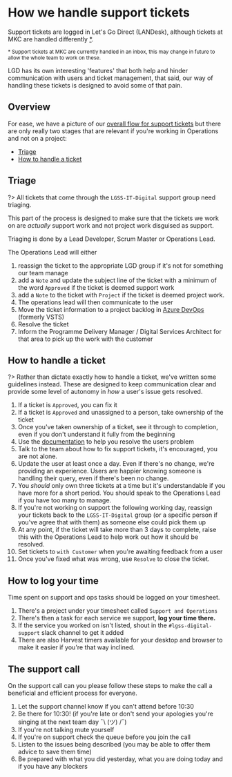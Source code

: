 # How we handle support tickets
Support tickets are logged in Let's Go Direct (LANDesk), although tickets at MKC are handled differently [*](#mkc-tickets).

<small><a id="mkc-tickets">*</a> Support tickets at MKC are currently handled in an inbox, this may change in future to allow the whole team to work on these.</small>

LGD has its own interesting 'features' that both help and hinder communication with users and ticket management, that said, our way of handling these tickets is designed to avoid some of that pain.

## Overview
For ease, we have a picture of our [overall flow for support tickets](/assets/images/support/support-flow.jpg ':ignore') but there are only really two stages that are relevant if you're working in Operations and not on a project:

* [Triage](#triage)
* [How to handle a ticket](#how-to-handle-a-ticket)

## Triage
?> All tickets that come through the `LGSS-IT-Digital` support group need triaging. 

This part of the process is designed to make sure that the tickets we work on are _actually_ support work and not project work disguised as support.

Triaging is done by a Lead Developer, Scrum Master or Operations Lead.

The Operations Lead will either 
1. reassign the ticket to the appropriate LGD group if it's not for something our team manage
1. add a `Note` and update the subject line of the ticket with a minimum of the word `Approved` if the ticket is deemed support work
1. add a `Note` to the ticket with `Project` if the ticket is deemed project work. 
  1. The operations lead will then communicate to the user
  1. Move the ticket information to a project backlog in [Azure DevOps](https://lgssappdevteam.visualstudio.com/) (formerly VSTS)
  1. Resolve the ticket
  1. Inform the Programme Delivery Manager / Digital Services Architect for that area to pick up the work with the customer


## How to handle a ticket

?> Rather than dictate exactly how to handle a ticket, we've written some guidelines instead. These are designed to keep communication clear and provide some level of autonomy in _how_ a user's issue gets resolved.

1. If a ticket is `Approved`, you can fix it
1. If a ticket is `Approved` and unassigned to a person, take ownership of the ticket
1. Once you've taken ownership of a ticket, see it through to completion, even if you don't understand it fully from the beginning
1. Use the [documentation](support/documentation.md) to help you resolve the users problem
1. Talk to the team about how to fix support tickets, it's encouraged, you are not alone.
1. Update the user at least once a day. Even if there's no change, we're providing an experience. Users are happier knowing someone is handling their query, even if there's been no change.
1. You _should_ only own three tickets at a time but it's understandable if you have more for a short period. You should speak to the Operations Lead if you have too many to manage.
1. If you're not working on support the following working day, reassign your tickets back to the `LGSS-IT-Digital` group (or a specific person if you've agree that with them) as someone else could pick them up
1. At any point, if the ticket will take more than 3 days to complete, raise this with the Operations Lead to help work out how it should be resolved.
1. Set tickets to `with Customer` when you're awaiting feedback from a user
1. Once you've fixed what was wrong, use `Resolve` to close the ticket.

## How to log your time

Time spent on support and ops tasks should be logged on your timesheet.

1. There's a project under your timesheet called `Support and Operations`
1. There's then a task for each service we support, **log your time there.**
1. If the service you worked on isn't listed, shout in the `#lgss-digital-support` slack channel to get it added
1. There are also Harvest timers available for your desktop and browser to make it easier if you're that way inclined.

## The support call

On the support call can you please follow these steps to make the call a beneficial and efficient process for everyone.

1. Let the support channel know if you can't attend before 10:30
1. Be there for 10:30! (if you're late or don't send your apologies you're singing at the next team day ¯\ (ツ) /¯)
1. If you're not talking mute yourself
1. If you're on support check the queue before you join the call
1. Listen to the issues being described (you may be able to offer them advice to save them time)
1. Be prepared with what you did yesterday, what you are doing today and if you have any blockers 

